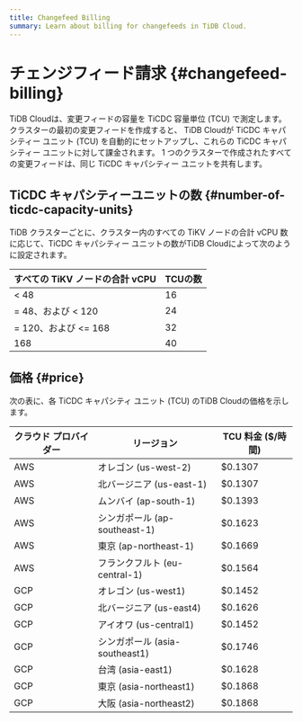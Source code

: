 ```yaml
---
title: Changefeed Billing
summary: Learn about billing for changefeeds in TiDB Cloud.
---
```


# チェンジフィード請求 {#changefeed-billing}

TiDB Cloudは、変更フィードの容量を TiCDC 容量単位 (TCU) で測定します。クラスターの最初の変更フィードを作成すると、 TiDB Cloudが TiCDC キャパシティー ユニット (TCU) を自動的にセットアップし、これらの TiCDC キャパシティー ユニットに対して課金されます。 1 つのクラスターで作成されたすべての変更フィードは、同じ TiCDC キャパシティー ユニットを共有します。

## TiCDC キャパシティーユニットの数 {#number-of-ticdc-capacity-units}

TiDB クラスターごとに、クラスター内のすべての TiKV ノードの合計 vCPU 数に応じて、TiCDC キャパシティー ユニットの数がTiDB Cloudによって次のように設定されます。

| すべての TiKV ノードの合計 vCPU | TCUの数 |
| --------------------- | ----- |
| &lt; 48               | 16    |
| = 48、および &lt; 120     | 24    |
| = 120、および &lt;= 168   | 32    |
| 168                   | 40    |

## 価格 {#price}

次の表に、各 TiCDC キャパシティ ユニット (TCU) のTiDB Cloudの価格を示します。

| クラウド プロバイダー | リージョン                    | TCU 料金 ($/時間) |
| ----------- | ------------------------ | ------------- |
| AWS         | オレゴン (us-west-2)         | $0.1307       |
| AWS         | 北バージニア (us-east-1)       | $0.1307       |
| AWS         | ムンバイ (ap-south-1)        | $0.1393       |
| AWS         | シンガポール (ap-southeast-1)  | $0.1623       |
| AWS         | 東京 (ap-northeast-1)      | $0.1669       |
| AWS         | フランクフルト (eu-central-1)   | $0.1564       |
| GCP         | オレゴン (us-west1)          | $0.1452       |
| GCP         | 北バージニア (us-east4)        | $0.1626       |
| GCP         | アイオワ (us-central1)       | $0.1452       |
| GCP         | シンガポール (asia-southeast1) | $0.1746       |
| GCP         | 台湾 (asia-east1)          | $0.1628       |
| GCP         | 東京 (asia-northeast1)     | $0.1868       |
| GCP         | 大阪 (asia-northeast2)     | $0.1868       |

